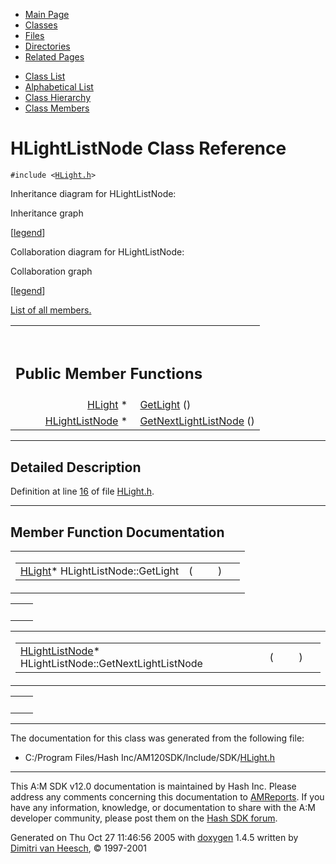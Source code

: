 <div class="tabs">

- [Main Page](index.md)
- <span id="current">[Classes](annotated.md)</span>
- [Files](files.md)
- [Directories](dirs.md)
- [Related Pages](pages.md)

</div>

<div class="tabs">

- [Class List](annotated.md)
- [Alphabetical List](classes.md)
- [Class Hierarchy](hierarchy.md)
- [Class Members](functions.md)

</div>

# HLightListNode Class Reference

`#include <`<a href="HLight_8h-source.md" class="el"><code>HLight.h</code></a>`>`

Inheritance diagram for HLightListNode:

<span class="image placeholder" original-image-src="classHLightListNode__inherit__graph.gif" original-image-title="" border="0" usemap="#HLightListNode__inherit__map">Inheritance graph</span>

\[[legend](graph_legend.md)\]

Collaboration diagram for HLightListNode:

<span class="image placeholder" original-image-src="classHLightListNode__coll__graph.gif" original-image-title="" border="0" usemap="#HLightListNode__coll__map">Collaboration graph</span>

\[[legend](graph_legend.md)\]

[List of all members.](classHLightListNode-members.md)

<table data-border="0" data-cellpadding="0" data-cellspacing="0">
<colgroup>
<col style="width: 50%" />
<col style="width: 50%" />
</colgroup>
<tbody>
<tr>
<td></td>
<td></td>
</tr>
<tr>
<td colspan="2"><br />
&#10;<h2 id="public-member-functions">Public Member Functions</h2></td>
</tr>
<tr>
<td class="memItemLeft" style="text-align: right;" data-nowrap="" data-valign="top"><a href="classHLight.md" class="el">HLight</a> * </td>
<td class="memItemRight" data-valign="bottom"><a href="classHLightListNode.md#731e7ebdba0bcdce301e1550544a1f14" class="el">GetLight</a> ()</td>
</tr>
<tr>
<td class="memItemLeft" style="text-align: right;" data-nowrap="" data-valign="top"><a href="classHLightListNode.md" class="el">HLightListNode</a> * </td>
<td class="memItemRight" data-valign="bottom"><a href="classHLightListNode.md#f350e90c9cb3a67502207fa553e0abc1" class="el">GetNextLightListNode</a> ()</td>
</tr>
</tbody>
</table>

------------------------------------------------------------------------

<span id="_details"></span>

## Detailed Description

Definition at line <a href="HLight_8h-source.md#l00016" class="el">16</a> of file <a href="HLight_8h-source.md" class="el">HLight.h</a>.

------------------------------------------------------------------------

## Member Function Documentation

<span id="731e7ebdba0bcdce301e1550544a1f14" class="anchor"></span>

<table class="mdTable" data-cellpadding="2" data-cellspacing="0">
<colgroup>
<col style="width: 100%" />
</colgroup>
<tbody>
<tr>
<td class="mdRow"><table data-cellpadding="0" data-cellspacing="0" data-border="0">
<tbody>
<tr>
<td class="md" data-nowrap="" data-valign="top"><a href="classHLight.md" class="el">HLight</a>* HLightListNode::GetLight</td>
<td class="md" data-valign="top">( </td>
<td class="mdname1" data-valign="top" data-nowrap=""></td>
<td class="md" data-valign="top"> ) </td>
<td class="md" data-nowrap=""></td>
</tr>
</tbody>
</table></td>
</tr>
</tbody>
</table>

|     |     |
|-----|-----|
|     |     |

<span id="f350e90c9cb3a67502207fa553e0abc1" class="anchor"></span>

<table class="mdTable" data-cellpadding="2" data-cellspacing="0">
<colgroup>
<col style="width: 100%" />
</colgroup>
<tbody>
<tr>
<td class="mdRow"><table data-cellpadding="0" data-cellspacing="0" data-border="0">
<tbody>
<tr>
<td class="md" data-nowrap="" data-valign="top"><a href="classHLightListNode.md" class="el">HLightListNode</a>* HLightListNode::GetNextLightListNode</td>
<td class="md" data-valign="top">( </td>
<td class="mdname1" data-valign="top" data-nowrap=""></td>
<td class="md" data-valign="top"> ) </td>
<td class="md" data-nowrap=""></td>
</tr>
</tbody>
</table></td>
</tr>
</tbody>
</table>

|     |     |
|-----|-----|
|     |     |

------------------------------------------------------------------------

The documentation for this class was generated from the following file:

- C:/Program Files/Hash Inc/AM120SDK/Include/SDK/<a href="HLight_8h-source.md" class="el">HLight.h</a>

------------------------------------------------------------------------

<span class="small">This A:M SDK v12.0 documentation is maintained by Hash Inc. Please address any comments concerning this documentation to [AMReports](http://www.hash.com/reports). If you have any information, knowledge, or documentation to share with the A:M developer community, please post them on the [Hash SDK forum](http://www.hash.com/forums/index.php?showforum=11).</span>

Generated on Thu Oct 27 11:46:56 2005 with [<span class="image placeholder" original-image-src="doxygen.png" original-image-title="" height="45" width="100" align="middle" border="0">doxygen</span>](http://www.doxygen.org/index.html) 1.4.5 written by [Dimitri van Heesch](mailto:dimitri@stack.nl), © 1997-2001
